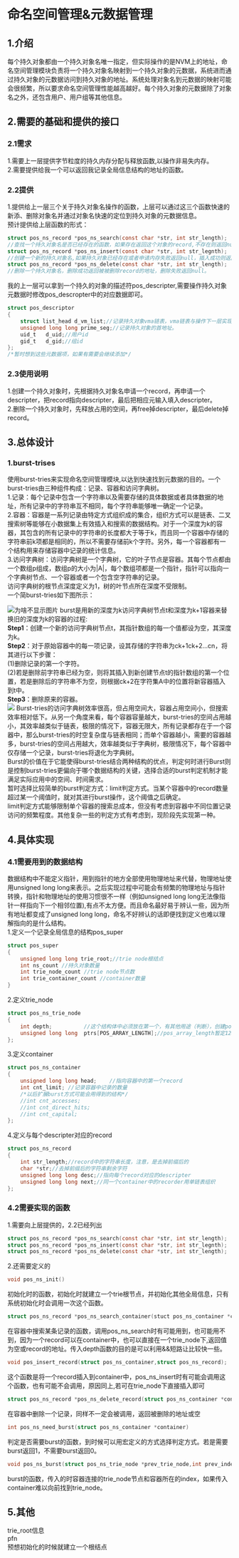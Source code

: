 # 命名空间管理&元数据管理
## 1.介绍  
每个持久对象都由一个持久对象名唯一指定，但实际操作的是NVM上的地址，命名空间管理模块负责将一个持久对象名映射到一个持久对象的元数据，系统进而通过持久对象的元数据访问到持久对象的地址。系统处理对象名到元数据的映射可能会很频繁，所以要求命名空间管理性能越高越好。每个持久对象的元数据除了对象名之外，还包含用户、用户组等其他信息。
## 2.需要的基础和提供的接口
### 2.1需求
1.需要上一层提供字节粒度的持久内存分配与释放函数,以操作非易失内存。  
2.需要提供给我一个可以返回我记录全局信息结构的地址的函数。  
### 2.2提供
1.提供给上一层三个关于持久对象名操作的函数，上层可以通过这三个函数快速的新添、删除对象名并通过对象名快速的定位到持久对象的元数据信息。  
预计提供给上层函数的形式：
```C
struct pos_ns_record *pos_ns_search(const char *str, int str_length);
//查找一个持久对象名是否已经存在的函数，如果存在返回这个对象的record,不存在则返回null。
struct pos_ns_record *pos_ns_insert(const char *str, int str_legnth);
//创建一个新的持久对象名,如果持久对象已经存在或者申请内存失败返回null，插入成功则返回新纪录record的地址。
struct pos_ns_record *pos_ns_delete(const char *str, int str_length);
//删除一个持久对象名，删除成功返回被被删除record的地址，删除失败返回null。
```
我的上一层可以拿到一个持久的对象的描述符pos_descripter,需要操作持久对象元数据时修改pos_descropter中的对应数据即可。
```c
struct pos_descriptor
{
	struct list_head d_vm_list;//记录持久对象vma链表，vma链表与操作下一层实现，可以借助linux内核里的list嵌入式结构实现。
	unsigned long long prime_seg;//记录持久对象的首地址。
	uid_t	d_uid;//用户id
	gid_t	d_gid;//组id
};
/*暂时想到这些元数据项，如果有需要会继续添加*/
```
### 2.3使用说明
1.创建一个持久对象时，先根据持久对象名申请一个record，再申请一个descripter，把record指向descripter，最后把相应元输入填入descripter。  
2.删除一个持久对象时，先释放占用的空间，再free掉descripter，最后delete掉record。
## 3.总体设计
### 1.burst-trises  
使用burst-tries来实现命名空间管理模块,以达到快速找到元数据的目的。一个burst-tries由三种组件构成：记录、容器和访问字典树。  
1.记录：每个记录中包含一个字符串以及需要存储的具体数据或者具体数据的地址，所有记录中的字符串互不相同，每个字符串能够唯一确定一个记录。  
2.容器：容器是一系列记录由特定方式组织成的集合，组织方式可以是链表、二叉搜索树等能够在小数据集上有效插入和搜索的数据结构。对于一个深度为k的容器，其包含的所有记录中的字符串的长度都大于等于k，而且同一个容器中存储的字符串前k项都是相同的，所以不需要存储前k个字符。另外，每一个容器都有一个结构用来存储容器中记录的统计信息。  
3.访问字典树：访问字典树是一个字典树，它的叶子节点是容器。其每个节点都由一个数组p组成，数组p的大小为|A|，每个数组项都是一个指针，指针可以指向一个字典树节点、一个容器或者一个包含空字符串的记录。  
访问字典树的根节点深度定义为1，树的叶节点所在深度不受限制。  
一个简burst-tries如下图所示：

![为啥不显示图片](./bt.png)
burst是用新的深度为k访问字典树节点t和深度为k+1容器来替换旧的深度为k的容器的过程:  
**Step1**：创建一个新的访问字典树节点t，其指针数组的每一个值都设为空，其深度为k。  
**Step2**：对于原始容器中的每一项记录，设其存储的字符串为ck+1ck+2...cn，将其进行以下步骤：  
(1)删除记录的第一个字符。  
(2)若是删除前字符串已经为空，则将其插入到新创建节点t的指针数组的第一个位置，若是删除后的字符串不为空，则根据ck+2在字符集A中的位置将新容器插入到t中。  
**Step3**：删除原来的容器。  
<img src="bt.png"/>
Burst-tries的访问字典树效率很高，但占用空间大，容器占用空间小，但搜索效率相对低下。从另一个角度来看，每个容器容量越大，burst-tries的空间占用越小，其效率越类似于链表，极限的情况下，容器无限大，所有记录都存在于一个容器中，那么burst-tries的时空复杂度与链表相同；而单个容器越小，需要的容器越多，burst-tries的空间占用越大，效率越类似于字典树，极限情况下，每个容器中仅存储一个记录，burst-tries将退化为字典树。  
Burst的价值在于它能使得burst-tries结合两种结构的优点，判定何时进行Burst则是控制burst-tries更偏向于哪个数据结构的关键，选择合适的burst判定机制才能满足实际应用中的空间、时间需求。  
暂时选择比较简单的burst判定方式：limit判定方式。当某个容器中的record数量超过某一个阈值时，就对其进行burst操作，这个阈值之后确定。  
limit判定方式能够限制单个容器的搜索总成本，但没有考虑到容器中不同位置记录访问的频繁程度。其他复杂一些的判定方式有考虑到，现阶段先实现第一种。
## 4.具体实现
### 4.1需要用到的数据结构
数据结构中不能定义指针，用到指针的地方全部使用物理地址来代替，物理地址使用unsigned long long来表示。之后实现过程中可能会有频繁的物理地址与指针转换，指针和物理地址的使用习惯很不一样（例如unsigned long long无法像指针一样指向下一个相邻位置),有点不太方便。而且命名最好易于辨认一些，因为所有地址都变成了unsigned long long，命名不好辨认的话即便找到定义也难以理解指向的是什么结构。   
1.定义一个记录全局信息的结构pos_super
```c
struct pos_super
{
	unsigned long long trie_root;//trie node根结点
	int ns_count //持久对象数量
	int trie_node_count //trie node节点数
	int trie_container_count //container数量
}
```
2.定义trie_node
```c
struct pos_ns_trie_node
{
	int depth;			//这个结构体中必须放在第一个，有其他用途（判断），创建po时检查长度是否超过128 
	unsigned long long  ptrs[POS_ARRAY_LENGTH];//pos_array_length暂定128字符，'/'应该是不支持的,预想不用改变其他字符在数组中的位置，若有需要可以直接在'/'字符位置作其他用途，创建po时检查是否含有'/'
};
```
3.定义container
```c
struct pos_ns_container
{
	unsigned long long head;	//指向容器中的第一个record 
	int cnt_limit; //记录容器中记录的数量
	/*以后扩展burst方式可能会用得到的结构*/
	//int cnt_accesses;
	//int cnt_direct_hits;
	//int cnt_capital;
};
```
4.定义与每个descripter对应的record
```c
struct pos_ns_record
{
	int str_length;//record中的字符串长度，注意，是去掉前缀后的
	char *str;//去掉前缀后的字符串剩余字符
	unsigned long long desc;//指向每个record对应的descripter
	unsigned long long next;//同一个container中的recorder用单链表组织
};


```
### 4.2需要实现的函数
1.需要向上层提供的，2.2已经列出
```c
struct pos_ns_record *pos_ns_search(const char *str, int str_length);
struct pos_ns_record *pos_ns_insert(const char *str, int str_legnth);
struct pos_ns_record *pos_ns_delete(const char *str, int str_length);
```
2.还需要定义的
```c
void pos_ns_init()
```
初始化时的函数，初始化时就建立一个trie根节点，并初始化其他全局信息，只有系统初始化时会调用一次这个函数。
```c
struct pos_ns_record *pos_ns_search_container(stuct pos_ns_container *container,int depth,const char *str,int str_len)
```
在容器中搜索某条记录的函数，调用pos_ns_search时有可能用到，也可能用不到，因为一个record可以在container中，也可以直接在一个trie_node下,返回值为空或record的地址。传入depth函数的目的是可以利用&&短路让比较快一些。
```C
void pos_insert_record(struct pos_ns_container,struct pos_ns_record);
```
这个函数是将一个record插入到container中，pos_ns_insert时有可能会调用这个函数，也有可能不会调用，原因同上,若可在trie_node下直接插入即可
```c
struct pos_ns_record *pos_ns_delete_record(struct pos_ns_container *container,int depth,const char *str,int str_length)
```
在容器中删除一个记录，同样不一定会被调用，返回被删除的地址或空
```c
int pos_ns_need_burst(struct pos_ns_container *container)
```
判定是否需要burst的函数，到时候可以用宏定义的方式选择判定方式。若是需要burst返回1，不需要burst返回0。
```c
void pos_ns_burst(struct pos_ns_trie_node *prev_trie_node,int prev_index)
```
burst的函数，传入的时容器连接的trie_node节点和容器所在的index，如果传入container难以向前找到trie_node。
## 5.其他
trie_root信息  
pfn  
预想初始化的时候就建立一个根结点
